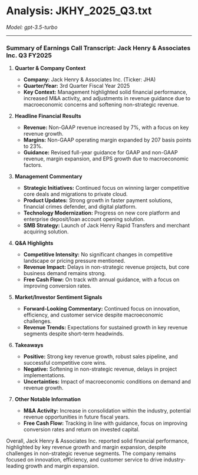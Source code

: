 # Analysis: JKHY_2025_Q3.txt

*Model: gpt-3.5-turbo*

---

### Summary of Earnings Call Transcript: Jack Henry & Associates Inc. Q3 FY2025

1. **Quarter & Company Context**
   - **Company:** Jack Henry & Associates Inc. (Ticker: JHA)
   - **Quarter/Year:** 3rd Quarter Fiscal Year 2025
   - **Key Context:** Management highlighted solid financial performance, increased M&A activity, and adjustments in revenue guidance due to macroeconomic concerns and softening non-strategic revenue.

2. **Headline Financial Results**
   - **Revenue:** Non-GAAP revenue increased by 7%, with a focus on key revenue growth.
   - **Margins:** Non-GAAP operating margin expanded by 207 basis points to 23%.
   - **Guidance:** Revised full-year guidance for GAAP and non-GAAP revenue, margin expansion, and EPS growth due to macroeconomic factors.

3. **Management Commentary**
   - **Strategic Initiatives:** Continued focus on winning larger competitive core deals and migrations to private cloud.
   - **Product Updates:** Strong growth in faster payment solutions, financial crimes defender, and digital platform.
   - **Technology Modernization:** Progress on new core platform and enterprise deposit/loan account opening solution.
   - **SMB Strategy:** Launch of Jack Henry Rapid Transfers and merchant acquiring solution.

4. **Q&A Highlights**
   - **Competitive Intensity:** No significant changes in competitive landscape or pricing pressure mentioned.
   - **Revenue Impact:** Delays in non-strategic revenue projects, but core business demand remains strong.
   - **Free Cash Flow:** On track with annual guidance, with a focus on improving conversion rates.

5. **Market/Investor Sentiment Signals**
   - **Forward-Looking Commentary:** Continued focus on innovation, efficiency, and customer service despite macroeconomic challenges.
   - **Revenue Trends:** Expectations for sustained growth in key revenue segments despite short-term headwinds.

6. **Takeaways**
   - **Positive:** Strong key revenue growth, robust sales pipeline, and successful competitive core wins.
   - **Negative:** Softening in non-strategic revenue, delays in project implementations.
   - **Uncertainties:** Impact of macroeconomic conditions on demand and revenue growth.

7. **Other Notable Information**
   - **M&A Activity:** Increase in consolidation within the industry, potential revenue opportunities in future fiscal years.
   - **Free Cash Flow:** Tracking in line with guidance, focus on improving conversion rates and return on invested capital.

Overall, Jack Henry & Associates Inc. reported solid financial performance, highlighted by key revenue growth and margin expansion, despite challenges in non-strategic revenue segments. The company remains focused on innovation, efficiency, and customer service to drive industry-leading growth and margin expansion.